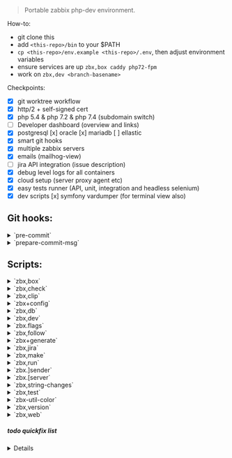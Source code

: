 > Portable zabbix php-dev environment.

How-to:
- git clone this
- add `<this-repo>/bin` to your $PATH
- `cp <this-repo>/env.example <this-repo>/.env`, then adjust environment variables
- ensure services are up `zbx,box caddy php72-fpm`
- work on `zbx,dev <branch-basename>`

Checkpoints:
- [x] git worktree workflow
- [x] http/2 + self-signed cert
- [x] php 5.4  & php 7.2 & php 7.4 (subdomain switch)
- [ ] Developer dashboard (overview and links)
- [x] postgresql [x] oracle [x] mariadb [ ] ellastic
- [x] smart git hooks
- [x] multiple zabbix servers
- [x] emails (mailhog-view)
- [ ] jira API integration (issue description)
- [x] debug level logs for all containers
- [x] cloud setup (server proxy agent etc)
- [x] easy tests runner (API, unit, integration and headless selenium)
- [x] dev scripts [x] symfony vardumper (for terminal view also)

## Git hooks:
<!-- {{{OUTPUT-git-hooks -->

<details>
<summary>`pre-commit`</summary>

```
~  Cross platform projects tend to avoid non-ASCII filenames; prevent
~  them from being added to the repository. We exploit the fact that the
~  printable range starts at the space character and ends with tilde.
~ ~
~  Note that the use of brackets around a tr range is ok here, (it's
~  even required, for portability to Solaris 10's /usr/bin/tr), since
~  the square bracket bytes happen to fall in the designated range.
~ ~
~  If there are whitespace errors, print the offending file names and fail.
~  Trailing whitespaces checked only on php js and scss files.
~ ~
```
</details>
<details>
<summary>`prepare-commit-msg`</summary>

```
The purpose of the hook is to edit the message file in place,
and it is not suppressed by the --no-verify option.
~  Creates various messages appropriately:
~  [x] Always ensures and even reassures correct flags!
~  [x] Merge message is formatted.
~  [x] Change-Log change message guessed!
~  [x] Merge with conflicts will list conflicted files.
~  [x] Ticket number taken from folder name!
~  [x] Many more good stuff..
~ ~
```
</details>
<!-- }}} -->

## Scripts:
<!-- {{{OUTPUT-scripts -->

<details>
<summary>`zbx,box`</summary>

```
Usage: zbx,box [FLAG?] [SERVICE?..]
~  Mini orchestrator for a service.
~  If no flag is given - --compose flag is implied.
~  Example:
~          zbx,box
~          # A menu will list all available services, the chosen ones will be rised.
~  Example:
~          zbx,box caddy postgres
~          # This will rise explicitly services.
~  Example:
~          zbx,box --rm oracle
~          # This will remove explicitly listed services.
~  Example:
~          zbx,box --rm
~          # A menu will list all available services, the chosen ones will be removed.
 -C --compose  Lift up the service (will build image if neeed).
 -R --rmi      Remove image (all layers) for this this service.
 -X --restart  Restart service.
 -S --stop     Stop and remove container.
 -B --build    Rebuild image for this service (using cache).
 -Q --devel    For testing -- teardown service -> build semage -> spin up
```
</details>
<details>
<summary>`zbx,check`</summary>

```
Usage: zbx,check <zref?> [FLAGS..]
TODO: WIP!
~  --healthcheck
~      prints overview for workspace if database is build
~   if server is build etc ..
~  --strings string changes
~ ~
 -H --healthcheck  Apply database to postgres service.
```
</details>
<details>
<summary>`zbx,clip`</summary>

```
Usage: zbx,clip <zref?> [FLAGS..]
~  Clips common stuff.
```
</details>
<details>
<summary>`zbx+config`</summary>

```
Usage: zbx+config <zref?> [FLAG?..]
~  Stub all config files based on templates.
~  Example:
~          zbx+config
~          # All options are implied - all configs are rewritten.
~          # Workspace is determined by $PWD.
~  Example:
~          zbx+config ZBX-123-4.0
~          # All options are implied - all configs are rewritten for workspace feature/ZBX-123-4.0
~  Example:
~          zbx+config --vim --server
~          # Apply specific configs only.
~  Example:
~          zbx+config . --vim --server
~          # Apply specific configs only (workspace menu will be opened).
~  Example:
~          zbx+config 4.0 --vim --server
~          # Apply specific configs only for workspace release/4.0
 -V   --vim                Write vimrc only.
 -A   --agentd             Write agentd config only.
 -Sp  --server-postgres    Write server config for postgres.
 -Son --server-oracle-19c  Write server config for oracle 19c.
 -Soo --server-oracle-11g  Write server config for oracle 11g.
 -Ta  --test-api           Write server config api-tests
 -F   --frontend           Write frontend config only.
```
</details>
<details>
<summary>`zbx,db`</summary>

```
Usage: zbx,db <zref?> [FLAGS..]
~  Feeds inital sql's into database (by default named same as $REF). They do need to be build 
~~ first.
~  For this do execute this:
~          zbx,make --database
~  If no shema.sql is found you will be prompted to agree to do this for you.
~  Example:
~          zbx,db -P -S
~          # This will determine ref based on $PWD, then build postgresql database
~          # then add selenium data.sql topping.
~  Example:
~          zbx,db -P -S -N v2
~          # This will determine ref based on $PWD, then build postgresql database
~          # then add selenium data.sql topping and ensure database name has affix v2
~  Example:
~          zbx,db 4.0 -P -S -N v2
~          # Same as above, except release/4.0 is used as $REF
~  Example:
~          zbx,db 4.0 -P -M -S
~          # Note: all swithces are applied in order they are passed to command.
~          # First is created postgres db, then mariadb, both got selenium topping.
~ ~
 -P   --postgres                   Apply database to postgres service.
 -Pq  --postgres-query             Quick open repl (use current database).
 -M   --mariadb                    Apply database to mariadb service.
 -On  --oracle-19c                 Apply database to oracle-19c (new) service.
 -Oo  --oracle-11g                 Apply database to oracle-11g (old) service.
 -Onq --oracle-19c-query           Quick open repl (use current database).
 -Ooq --oracle-11g-query           Quick open repl (use current database).
 -A   --api-json                   Apply api_json data set.
 -API                              Prepare API json database (postgres) It implies --named flag to 
                                   be "-api-json" (db affix)
 -S   --selenium                   Apply selenium data set.
 -N   --named             [a-z\-_] Add affix to database name
```
</details>
<details>
<summary>`zbx,dev`</summary>

```
Usage: zbx,dev <zref?>
~  This wraps for git worktree workflow.
~  Example:
~          zbx,dev
~          # This means I want to jump on review.
~          # All remote is listed to choose for branch.
~          # Chosen branch is added to worktree and upstream is set.
~          # Multiselect is possible (use tab).
~  Example:
~          zbx,dev ZBX-123-4.4
~          # This means I want to start work on fresh feature.
~          # First branch name is validated.
~          # Then you choose what branch it is based on.
~          # Then branch is created and pushed.
~          # Chosen branch is added to worktree and upstream is set.
~  Optionally worktree path is put into z jump-path helper (see .env).
~ ~
 -N  --no-push      Workspace setup as usual - except new brach will NOT be pushed!
 -Nn --no-validate  Workspace setup as usual - for local use only (implies --no-push).
```
</details>
<details>
<summary>`zbx.flags`</summary>

```
Usage #1: zbx.flags [FILE..]
Usage #2: echo [FILE..] | zbx.flags
~  Builds commit flags string based on file list.
~  Accepts list of filenames.
~  Ussually used in commit hook to create correct commit message header.
~  Example:
~          git diff HEAD^..HEAD --stat | zbx.flags
~          # Outputs something like ..F.......
~  Example:
~          zbx.flags <(git diff HEAD^..HEAD --stat)
~          # Outputs something like ..F.......
~  Example:
~          git diff $(git merge-base master HEAD)..HEAD --stat | zbx.flags
~          # Get all the flags touched in this feature.
~  Example:
~          zbx.flags --
~          # Just outputs empty flags ..........
~ ~
```
</details>
<details>
<summary>`zbx,follow`</summary>

```
Usage: zbx,follow [SERVICE?..]
~  Used to combine and tail output of multiple services.
~  By default connects to symphony var dumper (cli).
~  Example:
~          zbx,follow
~          # Determine workspace and attach tty to symphony var dumper.
~          # If ref not determined - script fails.
~  Example:
~          zbx,follow .
~          # Gives multiselect menu to select services and tail them output.
~  Example:
~          zbx,follow php74-fpm-oracle
~          # Attaches to this service and tail (using container name).
~ ~
```
</details>
<details>
<summary>`zbx+generate`</summary>

```
Usage: zbx+generate <zref?>
~  Generates few things.
~  TODO: for now only changelog entry file.
~  TODO: check-strings comment
```
</details>
<details>
<summary>`zbx,jira`</summary>

```
Usage: zbx,jira <zref?> [FLAG?]
~  Shorthand to open jira ticket in browser.
~  Example:
~          zbx,jira .
~          # This will open fuzzy finder to select one of available workspaces,
~          # then constructed jira ticket URL will be opened.
~  Example:
~          zbx,jira
~          # Will attempt to determine workspace based on $PWD, then point browser
~          # jira ticket URL.
~  Example:
~          zbx,jira -n
~          # Do not open browser, only echo derrived URL.
~  Example:
~          zbx,jira DEV-123-4.4 -n
~          # Will echo url for given workspace.
~ ~
 -n  Dry run - only echo URL Ussually used to pipe it into clipboard when needed.
```
</details>
<details>
<summary>`zbx,make`</summary>

```
Usage: zbx,make <zref?> [FLAGS..]
~  Builds various things based on switches.
~  Example:
~          zbx,make . --server --database
~          # This will open fuzzy finder to select one of available workspaces,
~          # then for a chosen workspace server and schema will be built
~          # from within disposable container.
~  Example:
~          zbx,make --server --database
~          # This will attempt to determine workspace based on $PWD,
~          # if workspace is found, server and schema will be built
~          # from within disposable container.
~  Example:
~          zbx,make m --server --database
~          # Same as above, but the workspace will be 'master'.
~  Example:
~          zbx,make 4.0 --server --database
~          # Same as above, but the workspace will be 'release/4.0'.
~  Example:
~          zbx,make DEV-1471-4.0 --server --database
~          # Same as above, but the workspace will be 'feature/DEV-1471-4.0'.
~ ~
 -D  --database         Build DB all schema variants.
 -C  --css              Build styles using sass.
 -L  --locales          Generate locales and translation files (*.mo files).
 -A  --agent            Build agent (emits: zabbix_get and zabbix_sender)
 -P  --proxy            Build proxy (sqlite3 variant) (emits: zabbix_js zabbix_proxy)
 -Sp --server-postgres  Build server (postgres invariant).
 -Sm --server-mysql     Build server (mysql invariant).
 -So --server-oracle    Build server (oracle invariant).
```
</details>
<details>
<summary>`zbx,run`</summary>

```
Usage: zbx,run
~  Orchistrates on-demand services.
~  Example:
~          zbx,run -S
~          # This will spin up server in container for $PWD.
~  Example:
~          zbx,run 4.0 -S
~          # Same as above, but use version 4.0.
~  Example:
~          zbx,run . -S
~          # Same as above, but offer menu with available workspaces.
~ ~
 -S  --server         Run server.
 -So --server-oracle  Run server (oracle)
 -A  --agent          Run agent.
 -Sx --stop-server    Run server.
 -Ax --stop-agent     Stop agent.
 -F  --foreground     Do not detach and block (Ctrl+Z do detach and Ctrl+C to exit). Server logs 
                      are still always sent to containers standard output.
```
</details>
<details>
<summary>`zbx.]sender`</summary>

```
Usage: zbx.]sender
~  To get help from zabbix_sender binary use mid-short flag -help.
```
</details>
<details>
<summary>`zbx.[server`</summary>

```
Usage: zbx.[server
~  Wraps current workspace zabbix_server binary.
~  Example:
~      zbx.[server -R log_level_increase="lld worker"
~      zbx.[server -R log_level_decrease="lld worker"
~      zbx.[server -R log_level_increase="alerter"
~      zbx.[server -R log_level_increase="alert syncer"
~      zbx.[server -R log_level_increase="alert manager"
~      zbx.[server -R log_level_increase="preprocessing worker"
~      zbx.[server -R config_cache_reload
~  To get help from zabbix_server binary use mid-short flag "-help".
~ ~
```
</details>
<details>
<summary>`zbx,string-changes`</summary>

```
Usage: zbx,string-changes <zref?> [FLAGS..]
~  Check translation strings.
~  Script must be run from within git repo.
~  Program usage:
~     check-strings <sha-then> <sha-now>
~  Examples:
~     * Last commit checked.
~     $~ check-strings $(git rev-parse HEAD^) $(git rev-parse HEAD)
~     * Any commit checked, by revrapsing it's parent.
~     $~ check-strings $(git rev-parse <sha>^) <sha
~     
~     * Changes in this branch
~     $~ check-strings $(git rev-parse <sha>^) <sha
~ ~
```
</details>
<details>
<summary>`zbx,test`</summary>

```
Usage: zbx,test <zref?> [phpunit-args..]
~  Runs api tests at given workspace. (uses postgres db only)
~  Tests are executed on a disposable copy of source code and on separated http server.
~  Example:
~      zbx,test -- --filter="*Host*" api_json/ApiJsonTests.php
~      Api tests are run at current workspace.
~  Example:
~      zbx,test m api_json/ApiJsonTests.php
~      All api tests are run at "master" workspace.
~  Before runing this ensure database is in place: zbx,db -API
~  One workspace can be tested at a time.
~ ~
```
</details>
<details>
<summary>`zbx-util-color`</summary>

```
Usage: program 2>&1 | zbx-util-color [ARGS..]
~  Outputs program STDOUT to file in tmp and shows preview only.
 -P --preview-size  If this flag is given STDIN strem will be shown in preview box. Complete output 
                    will be then placed in tmp file. Optionally accepts positive number of lines to 
                    show. Defaults to 5.
 -H --header        Print current stream header. Accepts a string as argument.
 -E --error         Use error mode - as if STDERR was piped into this.
```
</details>
<details>
<summary>`zbx,version`</summary>

```
Usage: zbx,version <zref?> FLAG?
~  Prints various version numbers.
~  Accepts only one switch at most.
~  Example:
~          zbx,version . --major
~          # This will open fuzzy finder to select one of available workspaces,
~          # then will print major version. For example - 5.0
~  Example:
~          zbx,version --api
~          # Will attempt to determine workspace based on $PWD, then print API version.
~  Example:
~          zbx,version
~          # Will attempt to determine workspace based on $PWD, then print full frontend version.
~          # For example: 5.0.0beta1
~  Example:
~          zbx,version 4.0
~          # Will use 'release/4.0' workspace and print full frontend version.
~          # For example: 4.4.7rc1
~ ~
 -D  --db      Fetches db version.
 -E  --export  Fetches export version.
 -A  --api     Fetches api version.
 -M  --major   Fetches major frontend version.
 -Mn --minor   Fetches minor frontend version (default).
```
</details>
<details>
<summary>`zbx,web`</summary>

```
Usage: zbx,web <zref?> [FLAG?]
~  Shorthand to open workspace in browser.
~  Ensures correct subdomain to be used (subdomain swithces php versions).
~  Based on workspace version either php 5.4 or php 7.2 is chosen as minimal supported version.
~  Example:
~          zbx,web .
~          # This will open fuzzy finder to select one of available workspaces,
~          # then constructed wen web URL will be opened.
~  Example:
~          zbx,web
~          # Will attempt to determine workspace based on $PWD, then point browser.
~  Example:
~          zbx,web -n
~          # Do not open browser, only echo derrived URL.
~  Example:
~          zbx,web 4.4 -n
~          # Will echo url for given workspace.
~ ~
 -n  Dry run - only echo URL Ussually used to pipe it into clipboard when needed.
```
</details>
<!-- }}} -->


##### todo quickfix list
<!-- {{{OUTPUT-TODO -->

<details>

```
bin/TODO:1:TODO: create "What have I done utility" to see all commits across workspaces yesterday.
bin/util/zbx-compose-status:17:    # TODO: is log itself remembered to stderr also? (saw it on running container)
bin/util/zbx-container-id:7:# TODO: the `-n 1` flags chooses last created container, might also take all and offer to clear the leak.
bin/zbx,box:143:# TODO: show [x] or [ ] within list, then parse it out
bin/zbx,box:144:# TODO: show preview less (if no flags given only then)
bin/zbx,box:145:# TODO: bind keys to do action and put in fzf multiline header
bin/zbx,box:35:    # TODO: This deletes all stopped containers.
bin/zbx,check:8:### TODO: WIP!
bin/zbx+config:74:# TODO: must accept -D <variant> (defaults to postgres) to configure for oracle or maria
bin/zbx+config:75:# TODO: --mailhog flag would create/update media type with correct port and host for emails via api
bin/zbx,db:148:	# TODO: it creates user surrounded with doublequotes in case of "master"
bin/zbx,db:97:	# TODO: it creates user surrounded with doublequotes in case of "master"
bin/zbx.flags:41:# TODO not all paths are matched, contribution needed.
bin/zbx+generate:4:## TODO: for now only changelog entry file.
bin/zbx+generate:5:## TODO: check-strings comment
bin/zbx.-h:26:# TODO: if line has 4 leading spaces apply sh highlight ansi
bin/zbx,make:29:# TODO: FIX multiple builder images appear (take recent one)
bin/zbx,make:31:# TODO: This deletes all stopped containers.
bin/zbx,run:17:# TODO: This deletes all stopped containers. Crutch!
bin/zbx-script-env:29:# TODO bake these things: webgrind, opcache-gui, into dashboard
bin/zbx-script-env:63:# TODO: use labels.
bin/zbx.]sender:4:# TODO: documentation
bin/zbx-util-color:7:# TODO: implement height bounded scrolling buffer
build/oracle-11g/Dockerfile:2:# TODO: build ^ that with Incorrect parameter "NLS_NCHAR_CHARACTERSET" value: "AL16UTF16" instead "UTF8".
build/oracle-19c/Dockerfile:2:# TODO: build ^ that with Incorrect parameter "NLS_NCHAR_CHARACTERSET" value: "AL16UTF16" instead "UTF8".
build/php54-fpm/Dockerfile:26:# TODO: figure out how to install oci8 in here
git.hooks/post-update:2:# TODO: make it pull info from jira if in feature branch, then notify if info has changed
```
</details>
<!-- }}} -->

<!-- {{{EXEC-bak
tmpfile=$(mktemp)

exec {FD_W}>"$tmpfile"
exec {FD_R}<"$tmpfile"
rm "$tmpfile"

bin-details() {
    bin=$(basename $1)
    printf '<details>\n<summary>`%s`</summary>\n```\n%s\n```\n</details>\n' \
        $bin "$(zbx.-h $1 NO_ANSI)"
}

# Help output of ./bin executables that has that "zbx-script-header" line.
for bin in $(find bin -maxdepth 1 -type f -executable | sort);do
    grep -q '^source zbx-script-header$' $bin \
        && bin-details $bin >&$FD_W
done

cat <&$FD_R
}}} -->


<!--
vi: foldmethod=marker
-->

